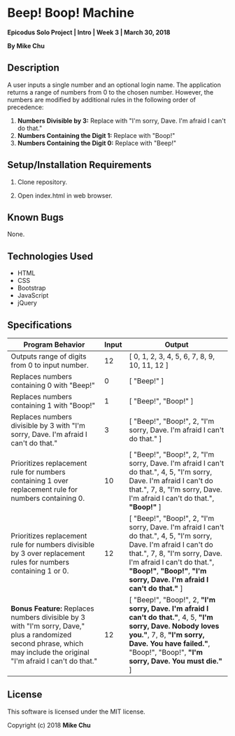 # Beep! Boop! Machine

**Epicodus Solo Project | Intro | Week 3 | March 30, 2018**

**By Mike Chu**

## Description

A user inputs a single number and an optional login name. The application returns a range of numbers from 0 to the chosen number. However, the numbers are modified by additional rules in the following order of precedence:

1. **Numbers Divisible by 3:** Replace with "I'm sorry, Dave. I'm afraid I can't do that."
2. **Numbers Containing the Digit 1:** Replace with "Boop!"
3. **Numbers Containing the Digit 0:** Replace with "Beep!"

## Setup/Installation Requirements

1. Clone repository.

2. Open index.html in web browser.

## Known Bugs

None.

## Technologies Used

* HTML
* CSS
* Bootstrap
* JavaScript
* jQuery

## Specifications

| Program Behavior | Input | Output |
| --- | --- | --- |
| Outputs range of digits from 0 to input number. | 12 | [ 0, 1, 2, 3, 4, 5, 6, 7, 8, 9, 10, 11, 12 ] |
| Replaces numbers containing 0 with "Beep!" | 0 | [ "Beep!" ] |
| Replaces numbers containing 1 with "Boop!" | 1 | [ "Beep!", "Boop!" ] |
| Replaces numbers divisible by 3 with "I'm sorry, Dave. I'm afraid I can't do that." | 3 | [ "Beep!", "Boop!", 2, "I'm sorry, Dave. I'm afraid I can't do that." ] |
| Prioritizes replacement rule for numbers containing 1 over replacement rule for numbers containing 0. | 10 | [ "Beep!", "Boop!", 2, "I'm sorry, Dave. I'm afraid I can't do that.", 4, 5, "I'm sorry, Dave. I'm afraid I can't do that.", 7, 8, "I'm sorry, Dave. I'm afraid I can't do that.", **"Boop!"** ] |
| Prioritizes replacement rule for numbers divisible by 3 over replacement rules for numbers containing 1 or 0. | 12 | [ "Beep!", "Boop!", 2, "I'm sorry, Dave. I'm afraid I can't do that.", 4, 5, "I'm sorry, Dave. I'm afraid I can't do that.", 7, 8, "I'm sorry, Dave. I'm afraid I can't do that.", **"Boop!"**, **"Boop!"**, **"I'm sorry, Dave. I'm afraid I can't do that."** ] |
| **Bonus Feature:** Replaces numbers divisible by 3 with "I'm sorry, Dave," plus a randomized second phrase, which may include the original "I'm afraid I can't do that." | 12 | [ "Beep!", "Boop!", 2, **"I'm sorry, Dave. I'm afraid I can't do that."**, 4, 5, **"I'm sorry, Dave. Nobody loves you."**, 7, 8, **"I'm sorry, Dave. You have failed."**, "Boop!", "Boop!", **"I'm sorry, Dave. You must die."** ] |

## License

This software is licensed under the MIT license.

Copyright (c) 2018 **Mike Chu**
